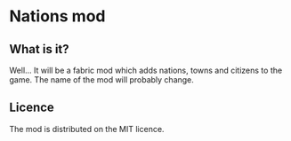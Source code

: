 # Nations mod

## What is it?
Well... It will be a fabric mod which adds nations, towns and citizens to the game. The name of the mod will probably change.

## Licence
The mod is distributed on the MIT licence.
